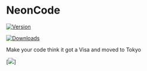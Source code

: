 # NeonCode

[![Version](https://flat.badges.ml/kelvinelove.NeonCode/version.svg)](https://brackets-extension-badges.github.io#kelvinelove.NeonCode)

[![Downloads](https://flat.badges.ml/:subject/:name)](https://badges.ml/#:name)

 Make your code think it got a Visa and moved to Tokyo

[![](https://badgen.net/github/license/micromatch/micromatch)]
